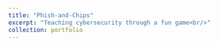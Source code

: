```yaml
---
title: "Phish-and-Chips"
excerpt: "Teaching cybersecurity through a fun game<br/>"
collection: portfolio
---
```


